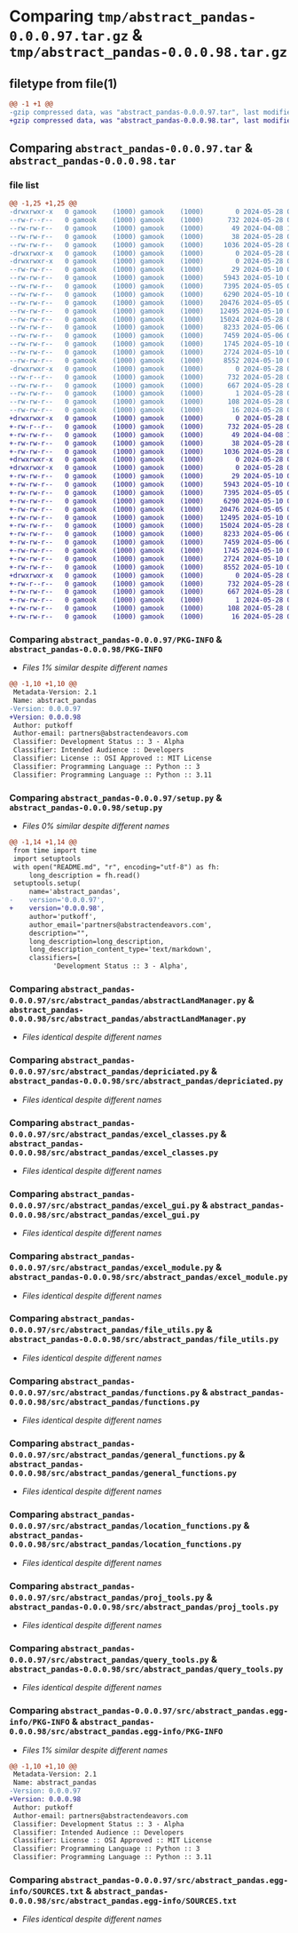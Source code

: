 # Comparing `tmp/abstract_pandas-0.0.0.97.tar.gz` & `tmp/abstract_pandas-0.0.0.98.tar.gz`

## filetype from file(1)

```diff
@@ -1 +1 @@
-gzip compressed data, was "abstract_pandas-0.0.0.97.tar", last modified: Tue May 28 06:52:46 2024, max compression
+gzip compressed data, was "abstract_pandas-0.0.0.98.tar", last modified: Tue May 28 06:56:26 2024, max compression
```

## Comparing `abstract_pandas-0.0.0.97.tar` & `abstract_pandas-0.0.0.98.tar`

### file list

```diff
@@ -1,25 +1,25 @@
-drwxrwxr-x   0 gamook    (1000) gamook    (1000)        0 2024-05-28 06:52:46.840723 abstract_pandas-0.0.0.97/
--rw-r--r--   0 gamook    (1000) gamook    (1000)      732 2024-05-28 06:52:46.840723 abstract_pandas-0.0.0.97/PKG-INFO
--rw-rw-r--   0 gamook    (1000) gamook    (1000)       49 2024-04-08 17:04:50.000000 abstract_pandas-0.0.0.97/README.md
--rw-rw-r--   0 gamook    (1000) gamook    (1000)       38 2024-05-28 06:52:46.840723 abstract_pandas-0.0.0.97/setup.cfg
--rw-rw-r--   0 gamook    (1000) gamook    (1000)     1036 2024-05-28 06:39:46.000000 abstract_pandas-0.0.0.97/setup.py
-drwxrwxr-x   0 gamook    (1000) gamook    (1000)        0 2024-05-28 06:52:46.840723 abstract_pandas-0.0.0.97/src/
-drwxrwxr-x   0 gamook    (1000) gamook    (1000)        0 2024-05-28 06:52:46.840723 abstract_pandas-0.0.0.97/src/abstract_pandas/
--rw-rw-r--   0 gamook    (1000) gamook    (1000)       29 2024-05-10 04:14:51.000000 abstract_pandas-0.0.0.97/src/abstract_pandas/__init__.py
--rw-rw-r--   0 gamook    (1000) gamook    (1000)     5943 2024-05-10 08:14:17.000000 abstract_pandas-0.0.0.97/src/abstract_pandas/abstractLandManager.py
--rw-rw-r--   0 gamook    (1000) gamook    (1000)     7395 2024-05-05 05:32:14.000000 abstract_pandas-0.0.0.97/src/abstract_pandas/depriciated.py
--rw-rw-r--   0 gamook    (1000) gamook    (1000)     6290 2024-05-10 04:15:06.000000 abstract_pandas-0.0.0.97/src/abstract_pandas/excel_classes.py
--rw-rw-r--   0 gamook    (1000) gamook    (1000)    20476 2024-05-05 07:05:13.000000 abstract_pandas-0.0.0.97/src/abstract_pandas/excel_gui.py
--rw-rw-r--   0 gamook    (1000) gamook    (1000)    12495 2024-05-10 04:19:05.000000 abstract_pandas-0.0.0.97/src/abstract_pandas/excel_module.py
--rw-rw-r--   0 gamook    (1000) gamook    (1000)    15024 2024-05-28 06:39:39.000000 abstract_pandas-0.0.0.97/src/abstract_pandas/file_utils.py
--rw-rw-r--   0 gamook    (1000) gamook    (1000)     8233 2024-05-06 03:12:41.000000 abstract_pandas-0.0.0.97/src/abstract_pandas/functions.py
--rw-rw-r--   0 gamook    (1000) gamook    (1000)     7459 2024-05-06 03:49:09.000000 abstract_pandas-0.0.0.97/src/abstract_pandas/general_functions.py
--rw-rw-r--   0 gamook    (1000) gamook    (1000)     1745 2024-05-10 04:14:25.000000 abstract_pandas-0.0.0.97/src/abstract_pandas/location_functions.py
--rw-rw-r--   0 gamook    (1000) gamook    (1000)     2724 2024-05-10 05:00:14.000000 abstract_pandas-0.0.0.97/src/abstract_pandas/proj_tools.py
--rw-rw-r--   0 gamook    (1000) gamook    (1000)     8552 2024-05-10 04:14:42.000000 abstract_pandas-0.0.0.97/src/abstract_pandas/query_tools.py
-drwxrwxr-x   0 gamook    (1000) gamook    (1000)        0 2024-05-28 06:52:46.840723 abstract_pandas-0.0.0.97/src/abstract_pandas.egg-info/
--rw-r--r--   0 gamook    (1000) gamook    (1000)      732 2024-05-28 06:52:46.000000 abstract_pandas-0.0.0.97/src/abstract_pandas.egg-info/PKG-INFO
--rw-rw-r--   0 gamook    (1000) gamook    (1000)      667 2024-05-28 06:52:46.000000 abstract_pandas-0.0.0.97/src/abstract_pandas.egg-info/SOURCES.txt
--rw-rw-r--   0 gamook    (1000) gamook    (1000)        1 2024-05-28 06:52:46.000000 abstract_pandas-0.0.0.97/src/abstract_pandas.egg-info/dependency_links.txt
--rw-rw-r--   0 gamook    (1000) gamook    (1000)      108 2024-05-28 06:52:46.000000 abstract_pandas-0.0.0.97/src/abstract_pandas.egg-info/requires.txt
--rw-rw-r--   0 gamook    (1000) gamook    (1000)       16 2024-05-28 06:52:46.000000 abstract_pandas-0.0.0.97/src/abstract_pandas.egg-info/top_level.txt
+drwxrwxr-x   0 gamook    (1000) gamook    (1000)        0 2024-05-28 06:56:26.953765 abstract_pandas-0.0.0.98/
+-rw-r--r--   0 gamook    (1000) gamook    (1000)      732 2024-05-28 06:56:26.953765 abstract_pandas-0.0.0.98/PKG-INFO
+-rw-rw-r--   0 gamook    (1000) gamook    (1000)       49 2024-04-08 17:04:50.000000 abstract_pandas-0.0.0.98/README.md
+-rw-rw-r--   0 gamook    (1000) gamook    (1000)       38 2024-05-28 06:56:26.953765 abstract_pandas-0.0.0.98/setup.cfg
+-rw-rw-r--   0 gamook    (1000) gamook    (1000)     1036 2024-05-28 06:54:46.000000 abstract_pandas-0.0.0.98/setup.py
+drwxrwxr-x   0 gamook    (1000) gamook    (1000)        0 2024-05-28 06:56:26.949765 abstract_pandas-0.0.0.98/src/
+drwxrwxr-x   0 gamook    (1000) gamook    (1000)        0 2024-05-28 06:56:26.949765 abstract_pandas-0.0.0.98/src/abstract_pandas/
+-rw-rw-r--   0 gamook    (1000) gamook    (1000)       29 2024-05-10 04:14:51.000000 abstract_pandas-0.0.0.98/src/abstract_pandas/__init__.py
+-rw-rw-r--   0 gamook    (1000) gamook    (1000)     5943 2024-05-10 08:14:17.000000 abstract_pandas-0.0.0.98/src/abstract_pandas/abstractLandManager.py
+-rw-rw-r--   0 gamook    (1000) gamook    (1000)     7395 2024-05-05 05:32:14.000000 abstract_pandas-0.0.0.98/src/abstract_pandas/depriciated.py
+-rw-rw-r--   0 gamook    (1000) gamook    (1000)     6290 2024-05-10 04:15:06.000000 abstract_pandas-0.0.0.98/src/abstract_pandas/excel_classes.py
+-rw-rw-r--   0 gamook    (1000) gamook    (1000)    20476 2024-05-05 07:05:13.000000 abstract_pandas-0.0.0.98/src/abstract_pandas/excel_gui.py
+-rw-rw-r--   0 gamook    (1000) gamook    (1000)    12495 2024-05-10 04:19:05.000000 abstract_pandas-0.0.0.98/src/abstract_pandas/excel_module.py
+-rw-rw-r--   0 gamook    (1000) gamook    (1000)    15024 2024-05-28 06:39:39.000000 abstract_pandas-0.0.0.98/src/abstract_pandas/file_utils.py
+-rw-rw-r--   0 gamook    (1000) gamook    (1000)     8233 2024-05-06 03:12:41.000000 abstract_pandas-0.0.0.98/src/abstract_pandas/functions.py
+-rw-rw-r--   0 gamook    (1000) gamook    (1000)     7459 2024-05-06 03:49:09.000000 abstract_pandas-0.0.0.98/src/abstract_pandas/general_functions.py
+-rw-rw-r--   0 gamook    (1000) gamook    (1000)     1745 2024-05-10 04:14:25.000000 abstract_pandas-0.0.0.98/src/abstract_pandas/location_functions.py
+-rw-rw-r--   0 gamook    (1000) gamook    (1000)     2724 2024-05-10 05:00:14.000000 abstract_pandas-0.0.0.98/src/abstract_pandas/proj_tools.py
+-rw-rw-r--   0 gamook    (1000) gamook    (1000)     8552 2024-05-10 04:14:42.000000 abstract_pandas-0.0.0.98/src/abstract_pandas/query_tools.py
+drwxrwxr-x   0 gamook    (1000) gamook    (1000)        0 2024-05-28 06:56:26.949765 abstract_pandas-0.0.0.98/src/abstract_pandas.egg-info/
+-rw-r--r--   0 gamook    (1000) gamook    (1000)      732 2024-05-28 06:56:26.000000 abstract_pandas-0.0.0.98/src/abstract_pandas.egg-info/PKG-INFO
+-rw-rw-r--   0 gamook    (1000) gamook    (1000)      667 2024-05-28 06:56:26.000000 abstract_pandas-0.0.0.98/src/abstract_pandas.egg-info/SOURCES.txt
+-rw-rw-r--   0 gamook    (1000) gamook    (1000)        1 2024-05-28 06:56:26.000000 abstract_pandas-0.0.0.98/src/abstract_pandas.egg-info/dependency_links.txt
+-rw-rw-r--   0 gamook    (1000) gamook    (1000)      108 2024-05-28 06:56:26.000000 abstract_pandas-0.0.0.98/src/abstract_pandas.egg-info/requires.txt
+-rw-rw-r--   0 gamook    (1000) gamook    (1000)       16 2024-05-28 06:56:26.000000 abstract_pandas-0.0.0.98/src/abstract_pandas.egg-info/top_level.txt
```

### Comparing `abstract_pandas-0.0.0.97/PKG-INFO` & `abstract_pandas-0.0.0.98/PKG-INFO`

 * *Files 1% similar despite different names*

```diff
@@ -1,10 +1,10 @@
 Metadata-Version: 2.1
 Name: abstract_pandas
-Version: 0.0.0.97
+Version: 0.0.0.98
 Author: putkoff
 Author-email: partners@abstractendeavors.com
 Classifier: Development Status :: 3 - Alpha
 Classifier: Intended Audience :: Developers
 Classifier: License :: OSI Approved :: MIT License
 Classifier: Programming Language :: Python :: 3
 Classifier: Programming Language :: Python :: 3.11
```

### Comparing `abstract_pandas-0.0.0.97/setup.py` & `abstract_pandas-0.0.0.98/setup.py`

 * *Files 0% similar despite different names*

```diff
@@ -1,14 +1,14 @@
 from time import time
 import setuptools
 with open("README.md", "r", encoding="utf-8") as fh:
     long_description = fh.read()
 setuptools.setup(
     name='abstract_pandas',
-    version='0.0.0.97',
+    version='0.0.0.98',
     author='putkoff',
     author_email='partners@abstractendeavors.com',
     description="",
     long_description=long_description,
     long_description_content_type='text/markdown',
     classifiers=[
           'Development Status :: 3 - Alpha',
```

### Comparing `abstract_pandas-0.0.0.97/src/abstract_pandas/abstractLandManager.py` & `abstract_pandas-0.0.0.98/src/abstract_pandas/abstractLandManager.py`

 * *Files identical despite different names*

### Comparing `abstract_pandas-0.0.0.97/src/abstract_pandas/depriciated.py` & `abstract_pandas-0.0.0.98/src/abstract_pandas/depriciated.py`

 * *Files identical despite different names*

### Comparing `abstract_pandas-0.0.0.97/src/abstract_pandas/excel_classes.py` & `abstract_pandas-0.0.0.98/src/abstract_pandas/excel_classes.py`

 * *Files identical despite different names*

### Comparing `abstract_pandas-0.0.0.97/src/abstract_pandas/excel_gui.py` & `abstract_pandas-0.0.0.98/src/abstract_pandas/excel_gui.py`

 * *Files identical despite different names*

### Comparing `abstract_pandas-0.0.0.97/src/abstract_pandas/excel_module.py` & `abstract_pandas-0.0.0.98/src/abstract_pandas/excel_module.py`

 * *Files identical despite different names*

### Comparing `abstract_pandas-0.0.0.97/src/abstract_pandas/file_utils.py` & `abstract_pandas-0.0.0.98/src/abstract_pandas/file_utils.py`

 * *Files identical despite different names*

### Comparing `abstract_pandas-0.0.0.97/src/abstract_pandas/functions.py` & `abstract_pandas-0.0.0.98/src/abstract_pandas/functions.py`

 * *Files identical despite different names*

### Comparing `abstract_pandas-0.0.0.97/src/abstract_pandas/general_functions.py` & `abstract_pandas-0.0.0.98/src/abstract_pandas/general_functions.py`

 * *Files identical despite different names*

### Comparing `abstract_pandas-0.0.0.97/src/abstract_pandas/location_functions.py` & `abstract_pandas-0.0.0.98/src/abstract_pandas/location_functions.py`

 * *Files identical despite different names*

### Comparing `abstract_pandas-0.0.0.97/src/abstract_pandas/proj_tools.py` & `abstract_pandas-0.0.0.98/src/abstract_pandas/proj_tools.py`

 * *Files identical despite different names*

### Comparing `abstract_pandas-0.0.0.97/src/abstract_pandas/query_tools.py` & `abstract_pandas-0.0.0.98/src/abstract_pandas/query_tools.py`

 * *Files identical despite different names*

### Comparing `abstract_pandas-0.0.0.97/src/abstract_pandas.egg-info/PKG-INFO` & `abstract_pandas-0.0.0.98/src/abstract_pandas.egg-info/PKG-INFO`

 * *Files 1% similar despite different names*

```diff
@@ -1,10 +1,10 @@
 Metadata-Version: 2.1
 Name: abstract_pandas
-Version: 0.0.0.97
+Version: 0.0.0.98
 Author: putkoff
 Author-email: partners@abstractendeavors.com
 Classifier: Development Status :: 3 - Alpha
 Classifier: Intended Audience :: Developers
 Classifier: License :: OSI Approved :: MIT License
 Classifier: Programming Language :: Python :: 3
 Classifier: Programming Language :: Python :: 3.11
```

### Comparing `abstract_pandas-0.0.0.97/src/abstract_pandas.egg-info/SOURCES.txt` & `abstract_pandas-0.0.0.98/src/abstract_pandas.egg-info/SOURCES.txt`

 * *Files identical despite different names*


